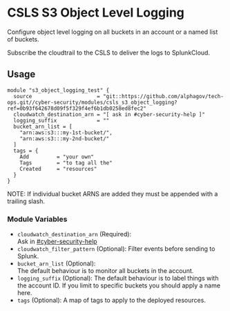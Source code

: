 # CSLS S3 Object Level Logging

Configure object level logging on all buckets 
in an account or a named list of buckets. 

Subscribe the cloudtrail to the CSLS to deliver 
the logs to SplunkCloud. 

## Usage

```
module "s3_object_logging_test" {
  source                     = "git::https://github.com/alphagov/tech-ops.git//cyber-security/modules/csls_s3_object_logging?ref=0b93f642678d09f5f329f4ef6b1db0258ed8fec2"
  cloudwatch_destination_arn = "[ ask in #cyber-security-help ]"
  logging_suffix             = ""
  bucket_arn_list = [
    "arn:aws:s3:::my-1st-bucket/",
    "arn:aws:s3:::my-2nd-bucket/"
  ]
  tags = {
    Add         = "your own"
    Tags        = "to tag all the"
    Created     = "resources"
  }
}

```  

NOTE: If individual bucket ARNS are added they must be appended with a trailing slash.

### Module Variables

* `cloudwatch_destination_arn` (Required):  
    Ask in [#cyber-security-help](https://gds.slack.com/archives/CCMPJKFDK)
* `cloudwatch_filter_pattern` (Optional): 
    Filter events before sending to Splunk.
* `bucket_arn_list` (Optional):  
    The default behaviour is to monitor all buckets in the account. 
* `logging_suffix` (Optional): 
    The default behaviour is to label things with the account ID.
    If you limit to specific buckets you should apply a name here. 
* `tags` (Optional): 
    A map of tags to apply to the deployed resources. 

